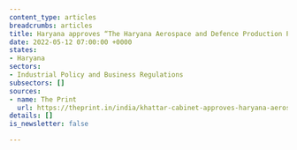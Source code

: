 ```yaml
---
content_type: articles
breadcrumbs: articles
title: Haryana approves “The Haryana Aerospace and Defence Production Policy, 2022”.
date: 2022-05-12 07:00:00 +0000
states:
- Haryana
sectors:
- Industrial Policy and Business Regulations
subsectors: []
sources:
- name: The Print
  url: https://theprint.in/india/khattar-cabinet-approves-haryana-aerospace-and-defence-production-policy-2022/945670/
details: []
is_newsletter: false

---
```

